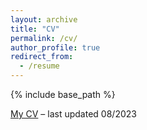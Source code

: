 ```yaml
---
layout: archive
title: "CV"
permalink: /cv/
author_profile: true
redirect_from:
  - /resume
---
```


{% include base_path %}

[My CV](https://ZijianZeng.github.io/images/CV.pdf) – last updated 08/2023
